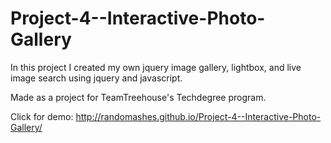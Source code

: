 # Project-4--Interactive-Photo-Gallery

In this project I created my own jquery image gallery, lightbox, and live image search using jquery and javascript. 

Made as a project for TeamTreehouse's Techdegree program.

Click for demo:
http://randomashes.github.io/Project-4--Interactive-Photo-Gallery/
